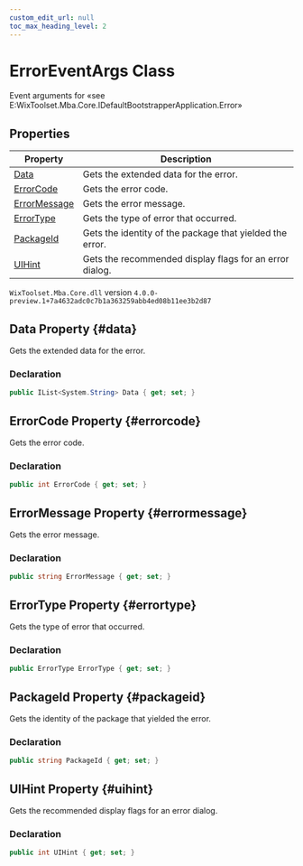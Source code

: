 ```yaml
---
custom_edit_url: null
toc_max_heading_level: 2
---
```

# ErrorEventArgs Class
Event arguments for «see E:WixToolset.Mba.Core.IDefaultBootstrapperApplication.Error» 
## Properties
| Property | Description |
| ------ | ----------- |
| [Data](#data) | Gets the extended data for the error. |
| [ErrorCode](#errorcode) | Gets the error code. |
| [ErrorMessage](#errormessage) | Gets the error message. |
| [ErrorType](#errortype) | Gets the type of error that occurred. |
| [PackageId](#packageid) | Gets the identity of the package that yielded the error. |
| [UIHint](#uihint) | Gets the recommended display flags for an error dialog. |
`WixToolset.Mba.Core.dll` version `4.0.0-preview.1+7a4632adc0c7b1a363259abb4ed08b11ee3b2d87`
## Data Property {#data}
Gets the extended data for the error.
### Declaration
```cs
public IList<System.String> Data { get; set; } 
```
## ErrorCode Property {#errorcode}
Gets the error code.
### Declaration
```cs
public int ErrorCode { get; set; } 
```
## ErrorMessage Property {#errormessage}
Gets the error message.
### Declaration
```cs
public string ErrorMessage { get; set; } 
```
## ErrorType Property {#errortype}
Gets the type of error that occurred.
### Declaration
```cs
public ErrorType ErrorType { get; set; } 
```
## PackageId Property {#packageid}
Gets the identity of the package that yielded the error.
### Declaration
```cs
public string PackageId { get; set; } 
```
## UIHint Property {#uihint}
Gets the recommended display flags for an error dialog.
### Declaration
```cs
public int UIHint { get; set; } 
```
